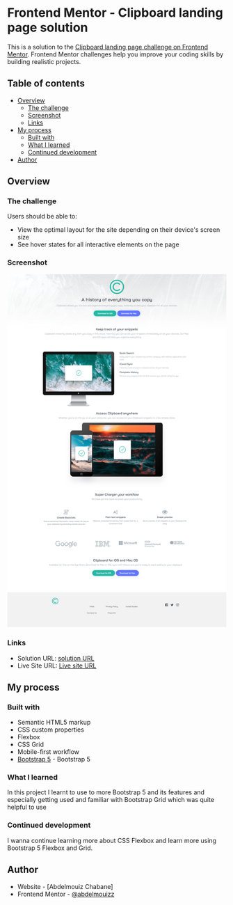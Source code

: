 # Frontend Mentor - Clipboard landing page solution

This is a solution to the [Clipboard landing page challenge on Frontend Mentor](https://www.frontendmentor.io/challenges/clipboard-landing-page-5cc9bccd6c4c91111378ecb9). Frontend Mentor challenges help you improve your coding skills by building realistic projects. 

## Table of contents

- [Overview](#overview)
  - [The challenge](#the-challenge)
  - [Screenshot](#screenshot)
  - [Links](#links)
- [My process](#my-process)
  - [Built with](#built-with)
  - [What I learned](#what-i-learned)
  - [Continued development](#continued-development)
- [Author](#author)


## Overview

### The challenge

Users should be able to:

- View the optimal layout for the site depending on their device's screen size
- See hover states for all interactive elements on the page

### Screenshot

![](./Screenshots/Screenshot.png)


### Links

- Solution URL: [solution URL ](https://www.frontendmentor.io/solutions/clipboard-landing-page-bZCTMiMBNd)
- Live Site URL: [Live site URL](https://abdelmouizz.github.io/clipboard-landing-page-master/)

## My process

### Built with

- Semantic HTML5 markup
- CSS custom properties
- Flexbox
- CSS Grid
- Mobile-first workflow
- [Bootstrap 5](https://getbootstrap.com/) - Bootstrap 5 

### What I learned

In this project I learnt to use to more Bootstrap 5 and its features and especially getting used and familiar with Bootstrap Grid which was quite helpful to use

### Continued development

I wanna continue learning more about CSS Flexbox and learn more using Bootstrap 5 Flexbox and Grid.

## Author

- Website - [Abdelmouiz Chabane]
- Frontend Mentor - [@abdelmouizz](https://www.frontendmentor.io/profile/abdelmouizz)


